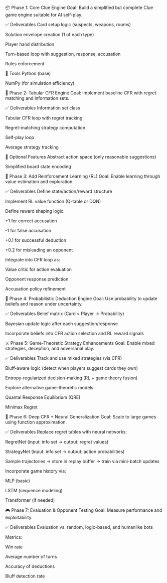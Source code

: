 📦 Phase 1: Core Clue Engine
Goal: Build a simplified but complete Clue game engine suitable for AI self-play.

✅ Deliverables
Card setup logic (suspects, weapons, rooms)

Solution envelope creation (1 of each type)

Player hand distribution

Turn-based loop with suggestion, response, accusation

Rules enforcement

🔧 Tools
Python (base)

NumPy (for simulation efficiency)

🧩 Phase 2: Tabular CFR Engine
Goal: Implement baseline CFR with regret matching and information sets.

✅ Deliverables
Information set class

Tabular CFR loop with regret tracking

Regret-matching strategy computation

Self-play loop

Average strategy tracking

🧠 Optional Features
Abstract action space (only reasonable suggestions)

Simplified board state encoding

🤖 Phase 3: Add Reinforcement Learning (RL)
Goal: Enable learning through value estimation and exploration.

✅ Deliverables
Define state/action/reward structure

Implement RL value function (Q-table or DQN)

Define reward shaping logic:

+1 for correct accusation

-1 for false accusation

+0.1 for successful deduction

+0.2 for misleading an opponent

Integrate into CFR loop as:

Value critic for action evaluation

Opponent response prediction

Accusation policy refinement

🧠 Phase 4: Probabilistic Deduction Engine
Goal: Use probability to update beliefs and reason under uncertainty.

✅ Deliverables
Belief matrix (Card × Player → Probability)

Bayesian update logic after each suggestion/response

Incorporate beliefs into CFR action selection and RL reward signals

⚔️ Phase 5: Game-Theoretic Strategy Enhancements
Goal: Enable mixed strategies, deception, and adversarial play.

✅ Deliverables
Track and use mixed strategies (via CFR)

Bluff-aware logic (detect when players suggest cards they own)

Entropy-regularized decision-making (RL + game theory fusion)

Explore alternative game-theoretic models:

Quantal Response Equilibrium (QRE)

Minimax Regret

🧠 Phase 6: Deep CFR + Neural Generalization
Goal: Scale to large games using function approximation.

✅ Deliverables
Replace regret tables with neural networks:

RegretNet (input: info set → output: regret values)

StrategyNet (input: info set → output: action probabilities)

Sample trajectories → store in replay buffer → train via mini-batch updates

Incorporate game history via:

MLP (basic)

LSTM (sequence modeling)

Transformer (if needed)

🎮 Phase 7: Evaluation & Opponent Testing
Goal: Measure performance and exploitability.

✅ Deliverables
Evaluation vs. random, logic-based, and humanlike bots

Metrics:

Win rate

Average number of turns

Accuracy of deductions

Bluff detection rate